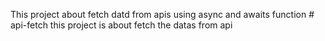This project about fetch datd from apis using async and awaits function # api-fetch
this project is about fetch the datas from api
